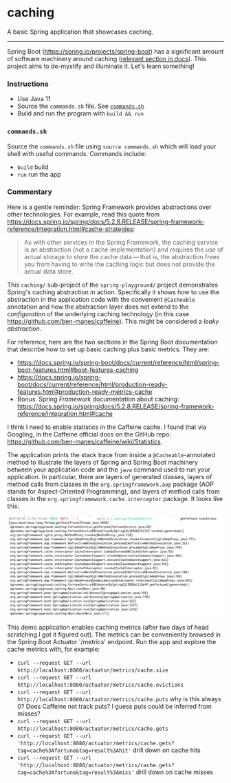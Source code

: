 # caching

A basic Spring application that showcases caching.

---

Spring Boot (<https://spring.io/projects/spring-boot>) has a significant amount of software machinery around caching ([relevant
section in docs](https://docs.spring.io/spring-boot/docs/current/reference/html/spring-boot-features.html#boot-features-caching)).
This project aims to de-mystify and illuminate it. Let's learn something!

### Instructions

* Use Java 11
* Source the `commands.sh` file. See [`commands.sh`](#commandssh)
* Build and run the program with `build && run`

### `commands.sh`

Source the `commands.sh` file using `source commands.sh` which will load your shell with useful commands. Commands
include:

  * `build` build
  * `run` run the app

### Commentary

Here is a gentle reminder: Spring Framework provides abstractions over other technologies. For example, read this quote
from <https://docs.spring.io/spring/docs/5.2.8.RELEASE/spring-framework-reference/integration.html#cache-strategies>:

>As with other services in the Spring Framework, the caching service is an abstraction (not a cache implementation) and requires the use of actual storage to store the cache data — that is, the abstraction frees you from having to write the caching logic but does not provide the actual data store.  

This `caching/` sub-project of the `spring-playground/` project demonstrates Spring's caching abstraction in action.
Specifically it shows how to use the abstraction in the application code with the convenient `@Cacheable` annotation and
how the abstraction layer does not extend to the *configuration* of the underlying caching technology (in this case
<https://github.com/ben-manes/caffeine>). This might be considered a *leaky abstraction*.

For reference, here are the two sections in the Spring Boot documentation that describe how to set up basic caching plus
basic metrics. They are:

* <https://docs.spring.io/spring-boot/docs/current/reference/html/spring-boot-features.html#boot-features-caching>
* <https://docs.spring.io/spring-boot/docs/current/reference/html/production-ready-features.html#production-ready-metrics-cache>
* Bonus. Spring *Framework* documentation about caching: <https://docs.spring.io/spring/docs/5.2.8.RELEASE/spring-framework-reference/integration.html#cache>

I think I need to enable statistics in the Caffeine cache. I found that via Googling, in the Caffeine official docs on
the GitHub repo: <https://github.com/ben-manes/caffeine/wiki/Statistics>. 

The application prints the stack trace from inside a `@Cacheable`-annotated method to illustrate the layers of Spring
and Spring Boot machinery between your application code and the `java` command used to run your application. In
particular, there are layers of generated classes, layers of method calls from classes in the `org.springframework.aop`
package (AOP stands for Aspect-Oriented Programming), and layers of method calls from classes in the `org.springframework.cache.interceptor`
package. It looks like this:

![stack trace](screenshots/stack-trace.png)

This demo application enables caching metrics (after two days of head scratching I got it figured out). The metrics can
be conveniently browsed in the Spring Boot Actuator '/metrics' endpoint. Run the app and explore the cache metrics with,
for example:

* `curl --request GET --url http://localhost:8080/actuator/metrics/cache.size`
* `curl --request GET --url http://localhost:8080/actuator/metrics/cache.evictions`
* `curl --request GET --url http://localhost:8080/actuator/metrics/cache.puts` why is this always 0? Does Caffeine not track puts? I guess puts could be inferred from misses?
* `curl --request GET --url http://localhost:8080/actuator/metrics/cache.gets`
* `curl --request GET --url 'http://localhost:8080/actuator/metrics/cache.gets?tag=cache%3Afortune&tag=result%3Ahit'` drill down on cache hits
* `curl --request GET --url 'http://localhost:8080/actuator/metrics/cache.gets?tag=cache%3Afortune&tag=result%3Amiss'` drill down on cache misses 
